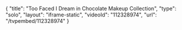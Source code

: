 {
    "title": "Too Faced I Dream in Chocolate Makeup Collection",
    "type": "solo",
    "layout": "iframe-static",
    "videoId": "112328974",
    "url": "\/tvpembed\/112328974"
}